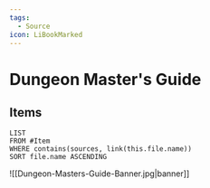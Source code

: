 ```yaml
---
tags:
  - Source
icon: LiBookMarked
---
```


# Dungeon Master's Guide

## Items

```dataview
LIST
FROM #Item 
WHERE contains(sources, link(this.file.name))
SORT file.name ASCENDING
```

![[Dungeon-Masters-Guide-Banner.jpg|banner]]
